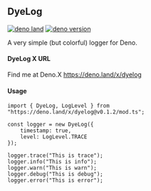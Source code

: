 ## DyeLog

[![deno land](http://img.shields.io/badge/available%20on-deno.land/x-lightgrey.svg?logo=deno&labelColor=darkgreen)](https://deno.land/x/dyelog)  [![deno version](https://img.shields.io/badge/deno-^1.3.2-lightgrey?logo=deno)](https://github.com/denoland/deno) 

A very simple (but colorful) logger for Deno.

#### DyeLog X URL

Find me at Deno.X 
<https://deno.land/x/dyelog>

#### Usage

    import { DyeLog, LogLevel } from "https://deno.land/x/dyelog@v0.1.2/mod.ts";

    const logger = new DyeLog({
        timestamp: true,
        level: LogLevel.TRACE
    });
    
    logger.trace("This is trace");
    logger.info("This is info");
    logger.warn("This is warn");
    logger.debug("This is debug");
    logger.error("This is error");


